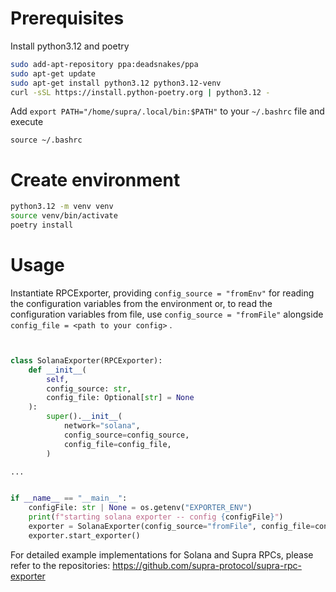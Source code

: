 # Prerequisites

Install python3.12 and poetry

```bash
sudo add-apt-repository ppa:deadsnakes/ppa
sudo apt-get update
sudo apt-get install python3.12 python3.12-venv
curl -sSL https://install.python-poetry.org | python3.12 -
```

Add
`export PATH="/home/supra/.local/bin:$PATH"`
to your `~/.bashrc` file and execute

`source ~/.bashrc`

# Create environment

```bash
python3.12 -m venv venv
source venv/bin/activate
poetry install
```

# Usage

Instantiate RPCExporter, providing `config_source = "fromEnv"` for reading the configuration variables from the environment or, to read the configuration variables from file, use `config_source = "fromFile"` alongside `config_file = <path to your config>` .

```python


class SolanaExporter(RPCExporter):
    def __init__(
        self,
        config_source: str,
        config_file: Optional[str] = None
    ):
        super().__init__(
            network="solana",
            config_source=config_source,
            config_file=config_file,
        )

...


if __name__ == "__main__":
    configFile: str | None = os.getenv("EXPORTER_ENV")
    print(f"starting solana exporter -- config {configFile}")
    exporter = SolanaExporter(config_source="fromFile", config_file=configFile)
    exporter.start_exporter()


```

For detailed example implementations for Solana and Supra RPCs, please refer to the repositories:
https://github.com/supra-protocol/supra-rpc-exporter

